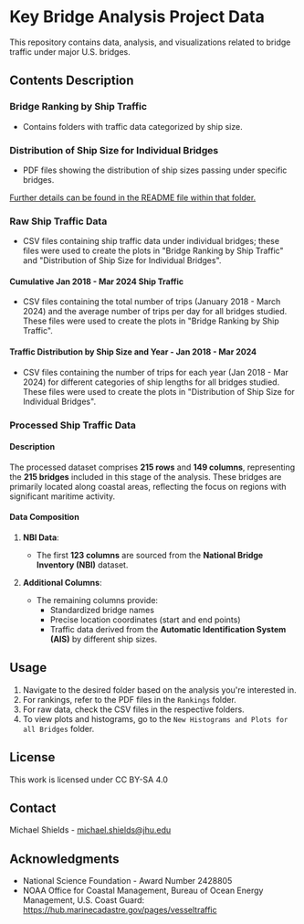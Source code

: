 # Key Bridge Analysis Project Data
This repository contains data, analysis, and visualizations related to bridge traffic under major U.S. bridges. 


## Contents Description

### Bridge Ranking by Ship Traffic
- Contains folders with traffic data categorized by ship size.

### Distribution of Ship Size for Individual Bridges
- PDF files showing the distribution of ship sizes passing under specific bridges.

<ins>Further details can be found in the README file within that folder.</ins>

### Raw Ship Traffic Data
- CSV files containing ship traffic data under individual bridges; these files were used to create the plots in "Bridge Ranking by Ship Traffic" and "Distribution of Ship Size for Individual Bridges".

#### Cumulative Jan 2018 - Mar 2024 Ship Traffic
- CSV files containing the total number of trips (January 2018 - March 2024) and the average number of trips per day for all bridges studied. These files were used to create the plots in "Bridge Ranking by Ship Traffic".

#### Traffic Distribution by Ship Size and Year - Jan 2018 - Mar 2024
- CSV files containing the number of trips for each year (Jan 2018 - Mar 2024) for different categories of ship lengths for all bridges studied. These files were used to create the plots in "Distribution of Ship Size for Individual Bridges".

### Processed Ship Traffic Data
#### Description
The processed dataset comprises **215 rows** and **149 columns**, representing the **215 bridges** included in this stage of the analysis. These bridges are primarily located along coastal areas, reflecting the focus on regions with significant maritime activity.

#### Data Composition
1. **NBI Data**:
   - The first **123 columns** are sourced from the **National Bridge Inventory (NBI)** dataset.

2. **Additional Columns**:
   - The remaining columns provide:
     - Standardized bridge names
     - Precise location coordinates (start and end points)
     - Traffic data derived from the **Automatic Identification System (AIS)** by different ship sizes.


## Usage

1. Navigate to the desired folder based on the analysis you're interested in.
2. For rankings, refer to the PDF files in the `Rankings` folder.
3. For raw data, check the CSV files in the respective folders.
4. To view plots and histograms, go to the `New Histograms and Plots for all Bridges` folder.

## License

This work is licensed under CC BY-SA 4.0 

## Contact

Michael Shields - michael.shields@jhu.edu

## Acknowledgments

- National Science Foundation - Award Number 2428805
- NOAA Office for Coastal Management, Bureau of Ocean Energy Management, U.S. Coast Guard: https://hub.marinecadastre.gov/pages/vesseltraffic
